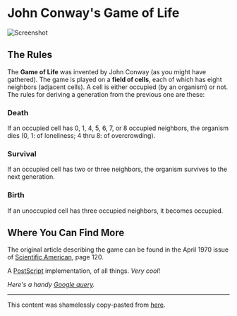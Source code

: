 John Conway's Game of Life
==========================

![Screenshot](https://raw.github.com/simonewebdesign/game-of-life/master/screenshot.png)

The Rules
---------

The **Game of Life** was invented by John Conway (as you might have gathered). The game is played on a **field of cells**, each of which has eight neighbors (adjacent cells). A cell is either occupied (by an organism) or not. The rules for deriving a generation from the previous one are these:

### Death
If an occupied cell has 0, 1, 4, 5, 6, 7, or 8 occupied neighbors, the organism dies (0, 1: of loneliness; 4 thru 8: of overcrowding).

### Survival
If an occupied cell has two or three neighbors, the organism survives to the next generation.

### Birth
If an unoccupied cell has three occupied neighbors, it becomes occupied.

Where You Can Find More
-----------------------

The original article describing the game can be found in the April 1970 issue of [Scientific American](http://www.sciam.com/), page 120.

A [PostScript](http://www.tjhsst.edu/~edanaher/pslife/) implementation, of all things. *Very cool*!

*Here's a handy [Google query](http://www.google.com/search?q=%22john+conway%22+%22game+of+life%22+%22scientific+american%22&ie=UTF-8&oe=UTF-8).*

*****

This content was shamelessly copy-pasted from [here](http://www.tech.org/~stuart/life/rules.html).